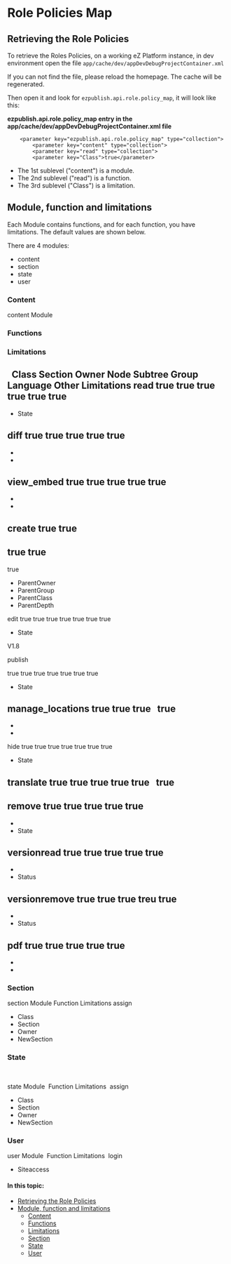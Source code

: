# Role Policies Map

## Retrieving the Role Policies

To retrieve the Roles Policies, on a working eZ Platform instance, in dev environment open the file `app/cache/dev/appDevDebugProjectContainer.xml`

If you can not find the file, please reload the homepage. The cache will be regenerated.

Then open it and look for `ezpublish.api.role.policy_map`, it will look like this:

**ezpublish.api.role.policy\_map entry in the app/cache/dev/appDevDebugProjectContainer.xml file**

```
    <parameter key="ezpublish.api.role.policy_map" type="collection">
        <parameter key="content" type="collection">           
        <parameter key="read" type="collection">
        <parameter key="Class">true</parameter>
```

-   The 1st sublevel ("content") is a module.
-   The 2nd sublevel ("read") is a function.
-   The 3rd sublevel ("Class") is a limitation.

## Module, function and limitations

Each Module contains functions, and for each function, you have limitations. The default values are shown below.

There are 4 modules:

-   content
-   section
-   state
-   user

### Content

content Module
### Functions

### Limitations

 
Class
Section
Owner
Node
Subtree
Group
Language
Other Limitations
read
true
true
true
true
true
true
-
-   State

diff
true
true
true
true
true
-
-
-
view\_embed
true
true
true
true
true
-
-
-
create
true
true
-
true
true
-
true
-   ParentOwner  
-   ParentGroup
-   ParentClass
-   ParentDepth

edit
true
true
true
true
true
true
true
-   State

V1.8

publish

true
true
true
true
true
true
true
-   State

manage\_locations
true
true
true
 
true
-
-
-
hide
true
true
true
true
true
true
true
-   State

translate
true
true
true
true
true
 
true
-
remove
true
true
true
true
true
-
-
-   State

versionread
true
true
true
true
true
-
-
-   Status

versionremove
true
true
true
treu
true
-
-
-   Status

pdf
true
true
true
true
true
-
-
-

### Section

section Module
Function
Limitations
assign
-   Class 
-   Section  
-   Owner 
-   NewSection

### State

 

state Module
 Function
Limitations
 assign
-   Class
-   Section
-   Owner
-   NewSection

### User

user Module
 Function
Limitations
 login
-   Siteaccess

#### In this topic:

-   [Retrieving the Role Policies](#RolePoliciesMap-RetrievingtheRolePolicies)
-   [Module, function and limitations](#RolePoliciesMap-Module,functionandlimitations)
    -   [Content](#RolePoliciesMap-Content)
    -   [Functions](#RolePoliciesMap-Functions)
    -   [Limitations](#RolePoliciesMap-Limitations)
    -   [Section](#RolePoliciesMap-Section)
    -   [State](#RolePoliciesMap-State)
    -   [User](#RolePoliciesMap-User)


